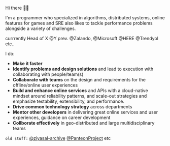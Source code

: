 Hi there 👋🏾

I'm a programmer who specialized in algorithms, distributed systems, online features for games and SRE also likes to tackle performance problems alongside a variety of challenges.

currrently Head of X @Y prev. @Zalando, @Microsoft @HERE @Trendyol etc..

I do:
- **Make it faster**
- **Identify problems and design solutions** and lead to execution with collaborating with people/team(s)
- **Collaborate with teams** on the design and requirements for the offline/online user experiences
- **Build and enhance online services** and APIs with a cloud-native mindset around reliability patterns, and scale-out strategies and emphasize testability, extensibility, and performance.
- **Drive common technology strategy** across departments
- **Mentor other developers** in delivering great online services and user experiences, guidance on career development
- **Collborate  effectively** in geo-distributed and large multidisciplinary teams

`old stuff:` [@ziyasal-archive](https://github.com/ziyasal-archive) [@PanteonProject](https://github.com/PanteonProject) etc

